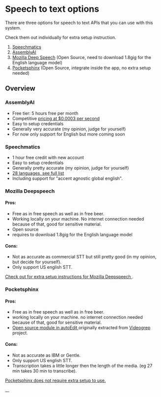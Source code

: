 # Speech to text options

There are three options for speech to text APIs that you can use with this system.

Check them out individually for extra setup instruction.

1. [Speechmatics](speechmatics.md)
2. [AssemblyAI](assemblyai.md)
3. [Mozilla Deep Speech](mozilla-deepspeech.md) \(Open Source, need to download 1.8gig for the English language model\)
4. [Pocketsphinx](pocketsphinx.md) \(Open Source, integrate inside the app, no extra setup needed\)

## Overview

### AssemblyAI  <a id="ibm-watson-stt-service"></a>

* Free tier: 5 hours free per month
* Competitive [pricing at $0.0003 per second](https://www.assemblyai.com/pricing)
* Easy to setup credentials 
* Generally very accurate \(my opinion, judge for yourself\)
* For now only support for English but more coming soon

### Speechmatics  <a id="ibm-watson-stt-service"></a>

* 1 hour free credit with new account 
* Easy to setup credentials 
* Generally pretty accurate \(my opinion, judge for yourself\)
* [28 languages, see full list](https://www.speechmatics.com/language-support/) 
* Including support for "accent agnostic global english".

### Mozilla Deepspeech  <a id="gentle-open-source-stt"></a>

#### Pros:

* Free as in free speech as well as in free beer.
* Working locally on your machine. No internet connection needed because of that, good for sensitive material.
* Open source
* requires to download 1.8gig for the English language model

#### Cons:

* Not as accurate as commercial STT but still pretty good \(in my opinion, but decide for yourself\).
* Only support US english STT.

[Check out for extra setup instructions for Mozilla Deepspeech ](mozilla-deepspeech.md).

### Pocketsphinx  <a id="pocketsphinx-open-source-stt"></a>

#### Pros:

* Free as in free speech as well as in free beer.
* working locally on your machine. no internet connection needed because of that, good for sensitive material.
* [Open source module in autoEdit ](https://github.com/OpenNewsLabs/autoEdit_2)originally extracted from [Videogrep](https://github.com/antiboredom/videogrep) project.

#### Cons:

* Not as accurate as IBM or Gentle.
* Only support US english STT.
* Transcription takes a little longer then the length of the media. \(eg 27 min takes 30 min to transcribe\).

[Pocketsphinx does not require extra setup to use.](pocketsphinx.md)

\_\_

